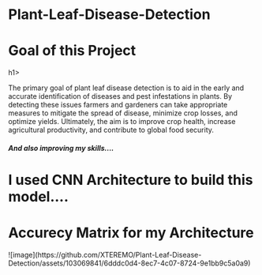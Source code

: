 # Plant-Leaf-Disease-Detection

<h1>Goal of this Project</h1>h1>
<p> 
The primary goal of plant leaf disease detection is to aid in the early and accurate identification of diseases and pest infestations in plants. By detecting these issues farmers and gardeners can take appropriate measures to mitigate the spread of disease, minimize crop losses, and optimize yields. Ultimately, the aim is to improve crop health, increase agricultural productivity, and contribute to global food security. 
        <h5>And also improving my skills....</h5>
</p>




<h1>I used CNN Architecture to build this model.... </h1>



<h1>Accurecy Matrix for my Architecture</h1>
![image](https://github.com/XTEREMO/Plant-Leaf-Disease-Detection/assets/103069841/6dddc0d4-8ec7-4c07-8724-9e1bb9c5a0a9)
